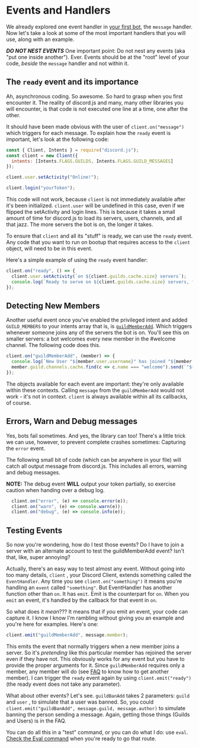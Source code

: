 # Events and Handlers

We already explored one event handler in [your first bot](../first-bot/your-first-bot.md), the `message` handler. Now let's take a look at some of the most important handlers that you will use, along with an example.

_**DO NOT NEST EVENTS**_ One important point: Do not nest any events \(aka "put one inside another"\). Ever. Events should be at the "root" level of your code, _beside_ the `message` handler and not within it.

## The `ready` event and its importance

Ah, asynchronous coding. So awesome. So hard to grasp when you first encounter it. The reality of discord.js and many, many other libraries you will encounter, is that code is not executed one line at a time, one after the other.

It should have been made obvious with the user of `client.on("message")` which triggers for each message. To explain how the `ready` event is important, let's look at the following code:

```js
const { Client, Intents } = require("discord.js");
const client = new Client({
  intents: [Intents.FLAGS.GUILDS, Intents.FLAGS.GUILD_MESSAGES]
});

client.user.setActivity("Online!");

client.login("yourToken");
```

This code will not work, because `client` is not immediately available after it's been initialized. `client.user` will be undefined in this case, even if we flipped the setActivity and login lines. This is because it takes a small amount of time for discord.js to load its servers, users, channels, and all that jazz. The more servers the bot is on, the longer it takes.

To ensure that `client` and all its "stuff" is ready, we can use the `ready` event. Any code that you want to run on bootup that requires access to the `client` object, will need to be in this event.

Here's a simple example of using the `ready` event handler:

```js
client.on("ready", () => {
  client.user.setActivity(`on ${client.guilds.cache.size} servers`);
  console.log(`Ready to serve on ${client.guilds.cache.size} servers, for ${client.users.cache.size} users.`);
});
```

## Detecting New Members

Another useful event once you've enabled the privileged intent and added `GUILD_MEMBERS` to your intents array that is, is [`guildMemberAdd`](https://discord.js.org/#/docs/main/master/class/Client?scrollTo=e-guildMemberAdd). Which triggers whenever someone joins any of the servers the bot is on. You'll see this on smaller servers: a bot welcomes every new member in the \#welcome channel. The following code does this.

```js
client.on("guildMemberAdd", (member) => {
  console.log(`New User "${member.user.username}" has joined "${member.guild.name}"` );
  member.guild.channels.cache.find(c => c.name === "welcome").send(`"${member.user.username}" has joined this server`);
});
```

The objects available for each event are important: they're only available within these contexts. Calling `message` from the `guildMemberAdd` would not work - it's not in context. `client` is always available within all its callbacks, of course.

## Errors, Warn and Debug messages

Yes, bots fail sometimes. And yes, the library can too! There's a little trick we can use, however, to prevent complete crashes sometimes: Capturing the `error` event.

The following small bit of code \(which can be anywhere in your file\) will catch all output message from discord.js. This includes all errors, warning and debug messages.

**NOTE:** The debug event **WILL** output your token partially, so exercise caution when handing over a debug log.

```js
  client.on("error", (e) => console.error(e));
  client.on("warn", (e) => console.warn(e));
  client.on("debug", (e) => console.info(e));
```

## Testing Events

So now you're wondering, how do I test those events? Do I have to join a server with an alternate account to test the guildMemberAdd event? Isn't that, like, super annoying?

Actually, there's an easy way to test almost any event. Without going into too many details, `client` , your Discord Client, extends something called the `EventHandler`. Any time you see `client.on("something")` it means you're handling an `event` called `"something"`. But EventHandler has another function other than `on`. It has `emit`. Emit is the counterpart for `on`. When you `emit` an event, it's handled by the callback for that event in `on`.

So what does it _mean_??? It means that if _you_ emit an event, your code can capture it. I know I know I'm rambling without giving you an example and you're here for examples. Here's one:

```js
client.emit("guildMemberAdd", message.member);
```

This emits the event that normally triggers when a new member joins a server. So it's _pretending_ like this particular member has rejoined the server even if they have not. This obviously works for any event but you have to provide the proper arguments for it. Since `guildMemberAdd` requires only a member, any member will do \(see [FAQ](../frequently-asked-questions.md) to know how to get another member\). I can trigger the `ready` event again by using `client.emit("ready")` \(the ready event does not take any parameter\).

What about other events? Let's see. `guildBanAdd` takes 2 parameters: `guild` and `user` , to simulate that a user was banned. So, you could `client.emit("guildBanAdd", message.guild, message.author)` to simulate banning the person sending a message. Again, getting those things \(Guilds and Users\) is in the FAQ.

You can do all this in a "test" command, or you can do what I do: use `eval`. [Check the Eval command](../examples/making-an-eval-command.md) when you're ready to go that route.
